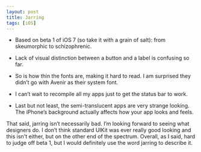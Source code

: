 ```yaml
---
layout: post
title: Jarring
tags: [iOS]
---
```


* Based on beta 1 of iOS 7 (so take it with a grain of salt): from skeumorphic to schizophrenic.

* Lack of visual distinction between a button and a label is confusing so far.

* So is how thin the fonts are, making it hard to read. I am surprised they didn’t go with Avenir as their system font.

* I can’t wait to recompile all my apps just to get the status bar to work.

* Last but not least, the semi-translucent apps are very strange looking. The iPhone’s background actually affects how your app looks and feels.

That said, jarring isn’t necessarily bad. I’m looking forward to seeing what designers do. I don’t think standard UIKit was ever really good looking and this isn't either, but on the other end of the spectrum. Overall, as I said, hard to judge off beta 1, but I would definitely use the word jarring to describe it.
